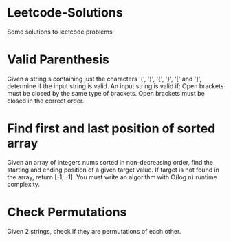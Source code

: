 # Leetcode-Solutions
Some solutions to leetcode problems 

# Valid Parenthesis
Given a string s containing just the characters '(', ')', '{', '}', '[' and ']', determine if the input string is valid.
An input string is valid if:
Open brackets must be closed by the same type of brackets.
Open brackets must be closed in the correct order.

# Find first and last position of sorted array
Given an array of integers nums sorted in non-decreasing order, find the starting and ending position of a given target value.
If target is not found in the array, return [-1, -1].
You must write an algorithm with O(log n) runtime complexity.

# Check Permutations
Given 2 strings, check if they are permutations of each other. 

